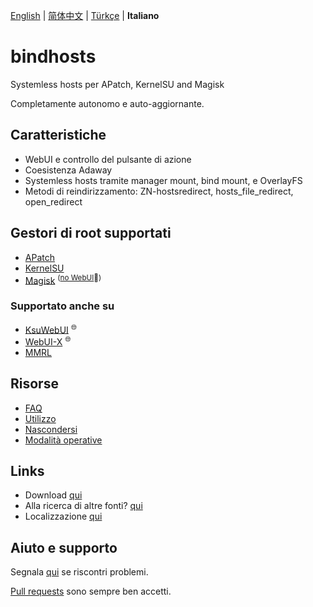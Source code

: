 [English](README.md) | [简体中文](README_zh-CN.md) | [Türkçe](README_tr-TR.md) | **Italiano**

# bindhosts

Systemless hosts per APatch, KernelSU and Magisk

Completamente autonomo e auto-aggiornante.

## Caratteristiche

- WebUI e controllo del pulsante di azione
- Coesistenza Adaway
- Systemless hosts tramite manager mount, bind mount, e OverlayFS
- Metodi di reindirizzamento: ZN-hostsredirect, hosts_file_redirect, open_redirect

## Gestori di root supportati

- [APatch](https://github.com/bmax121/APatch)
- [KernelSU](https://github.com/tiann/KernelSU)
- [Magisk](https://github.com/topjohnwu/Magisk)  <sup>([no WebUI](https://github.com/topjohnwu/Magisk/issues/8609#event-15568590949)👀)</sup>

### Supportato anche su

- [KsuWebUI](https://github.com/5ec1cff/KsuWebUIStandalone)   <sup>🌐</sup>
- [WebUI-X](https://github.com/MMRLApp/WebUI-X-Portable)   <sup>🌐</sup>
- [MMRL](https://github.com/MMRLApp/MMRL)

## Risorse

- [FAQ](Documentation/faq_it-IT.md)
- [Utilizzo](Documentation/usage_it-IT.md)
- [Nascondersi](Documentation/hiding_it-IT.md)
- [Modalità operative](Documentation/modes_it-IT.md)

## Links

- Download [qui](https://github.com/bindhosts/bindhosts/releases)
- Alla ricerca di altre fonti? [qui](Documentation/sources.md)
- Localizzazione [qui](Documentation/localize.md)

## Aiuto e supporto

Segnala [qui](https://github.com/bindhosts/bindhosts/issues) se riscontri problemi.

[Pull requests](https://github.com/bindhosts/bindhosts/pulls) sono sempre ben accetti.
